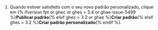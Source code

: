 1. Quando estiver satisfeito com o seu novo padrão personalizado, clique em {% ifversion fpt or ghec or ghes > 3.4 or ghae-issue-5499 %}**Publicar padrão**{% elsif  ghes > 3.2 or ghae %}**Criar padrão**{% elsif ghes = 3.2 %}**Criar padrão personalizado**{% endif %}.
